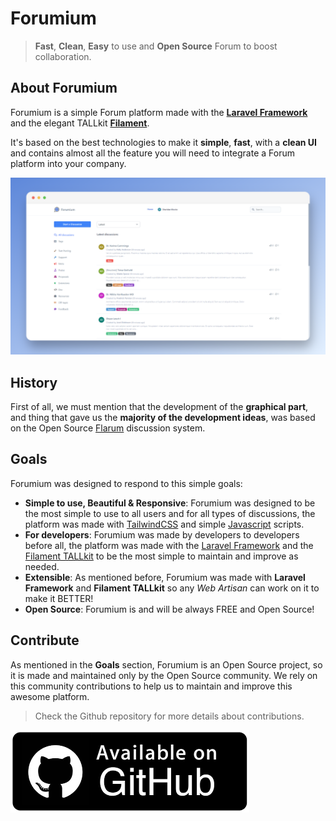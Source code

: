 # Forumium

> **Fast**, **Clean**, **Easy** to use and **Open Source** Forum to boost collaboration.

## About Forumium

Forumium is a simple Forum platform made with the [**Laravel Framework**](https://laravel.com) and the elegant TALLkit [**Filament**](https://filamentphp.com/).

It's based on the best technologies to make it **simple**, **fast**, with a **clean UI** and contains almost all the feature you will need to integrate a Forum platform into your company.

![Forumium](_media/forumium.png)

## History

First of all, we must mention that the development of the **graphical part**, and thing that gave us the **majority of the development ideas**, was based on the Open Source [Flarum](https://flarum.org/) discussion system.

## Goals

Forumium was designed to respond to this simple goals:

- **Simple to use, Beautiful & Responsive**: Forumium was designed to be the most simple to use to all users and for all types of discussions, the platform was made with [TailwindCSS](https://tailwindcss.com/) and simple [Javascript](https://www.javascript.com/) scripts.
- **For developers**: Forumium was made by developers to developers before all, the platform was made with the [Laravel Framework](https://laravel.com) and the [Filament TALLkit](https://filamentphp.com/) to be the most simple to maintain and improve as needed.
- **Extensible**: As mentioned before, Forumium was made with **Laravel Framework** and **Filament TALLkit** so any *Web Artisan* can work on it to make it BETTER!
- **Open Source**: Forumium is and will be always FREE and Open Source!

## Contribute

As mentioned in the **Goals** section, Forumium is an Open Source project, so it is made and maintained only by the Open Source community. We rely on this community contributions to help us to maintain and improve this awesome platform.

> Check the Github repository for more details about contributions.

[![Github](_media/github.png)](https://github.com/devaslanphp/forumium)